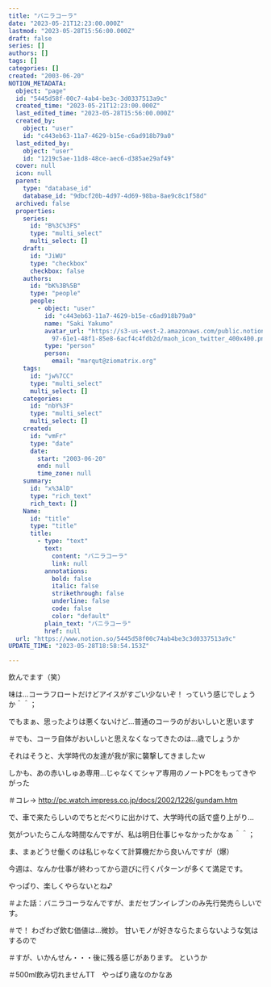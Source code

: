 ```yaml
---
title: "バニラコーラ"
date: "2023-05-21T12:23:00.000Z"
lastmod: "2023-05-28T15:56:00.000Z"
draft: false
series: []
authors: []
tags: []
categories: []
created: "2003-06-20"
NOTION_METADATA:
  object: "page"
  id: "5445d58f-00c7-4ab4-be3c-3d0337513a9c"
  created_time: "2023-05-21T12:23:00.000Z"
  last_edited_time: "2023-05-28T15:56:00.000Z"
  created_by:
    object: "user"
    id: "c443eb63-11a7-4629-b15e-c6ad918b79a0"
  last_edited_by:
    object: "user"
    id: "1219c5ae-11d8-48ce-aec6-d385ae29af49"
  cover: null
  icon: null
  parent:
    type: "database_id"
    database_id: "9dbcf20b-4d97-4d69-98ba-8ae9c8c1f58d"
  archived: false
  properties:
    series:
      id: "B%3C%3FS"
      type: "multi_select"
      multi_select: []
    draft:
      id: "JiWU"
      type: "checkbox"
      checkbox: false
    authors:
      id: "bK%3B%5B"
      type: "people"
      people:
        - object: "user"
          id: "c443eb63-11a7-4629-b15e-c6ad918b79a0"
          name: "Saki Yakumo"
          avatar_url: "https://s3-us-west-2.amazonaws.com/public.notion-static.com/3ad1c4\
            97-61e1-48f1-85e8-6acf4c4fdb2d/maoh_icon_twitter_400x400.png"
          type: "person"
          person:
            email: "marqut@ziomatrix.org"
    tags:
      id: "jw%7CC"
      type: "multi_select"
      multi_select: []
    categories:
      id: "nbY%3F"
      type: "multi_select"
      multi_select: []
    created:
      id: "vmFr"
      type: "date"
      date:
        start: "2003-06-20"
        end: null
        time_zone: null
    summary:
      id: "x%3AlD"
      type: "rich_text"
      rich_text: []
    Name:
      id: "title"
      type: "title"
      title:
        - type: "text"
          text:
            content: "バニラコーラ"
            link: null
          annotations:
            bold: false
            italic: false
            strikethrough: false
            underline: false
            code: false
            color: "default"
          plain_text: "バニラコーラ"
          href: null
  url: "https://www.notion.so/5445d58f00c74ab4be3c3d0337513a9c"
UPDATE_TIME: "2023-05-28T18:58:54.153Z"

---
```

<link rel="stylesheet" href="https://cdn.jsdelivr.net/npm/katex@0.16.2/dist/katex.min.css" integrity="sha384-bYdxxUwYipFNohQlHt0bjN/LCpueqWz13HufFEV1SUatKs1cm4L6fFgCi1jT643X" crossorigin="anonymous">


飲んでます（笑）


味は…コーラフロートだけどアイスがすごい少ないぞ！ っていう感じでしょうか＾＾；


でもまぁ、思ったよりは悪くないけど…普通のコーラのがおいしいと思います


＃でも、コーラ自体がおいしいと思えなくなってきたのは…歳でしょうか


それはそうと、大学時代の友達が我が家に襲撃してきましたｗ


しかも、あの赤いしゅあ専用…じゃなくてシャア専用のノートPCをもってきやがった


＃コレ→ http://pc.watch.impress.co.jp/docs/2002/1226/gundam.htm


で、車で来たらしいのでちとだべりに出かけて、大学時代の話で盛り上がり…


気がついたらこんな時間なんですが、私は明日仕事じゃなかったかなぁ＾＾；


ま、まぁどうせ働くのは私じゃなくて計算機だから良いんですが（爆）


今週は、なんか仕事が終わってから遊びに行くパターンが多くて満足です。


やっぱり、楽しくやらないとね♪


＃よた話：バニラコーラなんですが、まだセブンイレブンのみ先行発売らしいです。


＃で！ わざわざ飲む価値は…微妙。 甘いモノが好きならたまらないような気はするので


＃すが、いかんせん・・・後に残る感じがあります。 というか


＃500ml飲み切れませんTT　やっぱり歳なのかなあ

